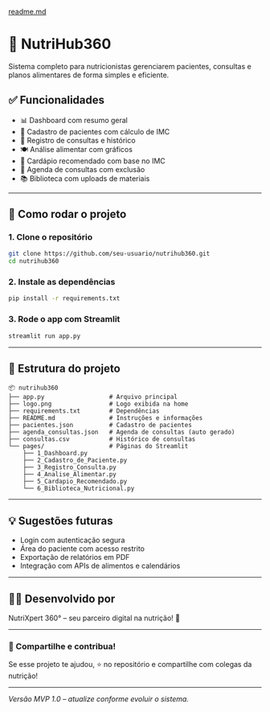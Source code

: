 [readme.md](https://github.com/user-attachments/files/22129474/readme.md)
# 🥗 NutriHub360

Sistema completo para nutricionistas gerenciarem pacientes, consultas e planos alimentares de forma simples e eficiente.

## ✅ Funcionalidades

- 📊 Dashboard com resumo geral
- 👤 Cadastro de pacientes com cálculo de IMC
- 📝 Registro de consultas e histórico
- 🍽️ Análise alimentar com gráficos
- 🍱 Cardápio recomendado com base no IMC
- 📅 Agenda de consultas com exclusão
- 📚 Biblioteca com uploads de materiais

---

## 🚀 Como rodar o projeto

### 1. Clone o repositório
```bash
git clone https://github.com/seu-usuario/nutrihub360.git
cd nutrihub360
```

### 2. Instale as dependências
```bash
pip install -r requirements.txt
```

### 3. Rode o app com Streamlit
```bash
streamlit run app.py
```

---

## 📁 Estrutura do projeto
```
📦 nutrihub360
├── app.py                  # Arquivo principal
├── logo.png                # Logo exibida na home
├── requirements.txt        # Dependências
├── README.md               # Instruções e informações
├── pacientes.json          # Cadastro de pacientes
├── agenda_consultas.json   # Agenda de consultas (auto gerado)
├── consultas.csv           # Histórico de consultas
└── pages/                  # Páginas do Streamlit
    ├── 1_Dashboard.py
    ├── 2_Cadastro_de_Paciente.py
    ├── 3_Registro_Consulta.py
    ├── 4_Analise_Alimentar.py
    ├── 5_Cardapio_Recomendado.py
    └── 6_Biblioteca_Nutricional.py
```

---

## 💡 Sugestões futuras
- Login com autenticação segura
- Área do paciente com acesso restrito
- Exportação de relatórios em PDF
- Integração com APIs de alimentos e calendários

---

## 👨‍⚕️ Desenvolvido por
NutriXpert 360° – seu parceiro digital na nutrição! 🍎

---

### 📢 Compartilhe e contribua!
Se esse projeto te ajudou, ⭐ no repositório e compartilhe com colegas da nutrição!

---

*Versão MVP 1.0 – atualize conforme evoluir o sistema.*

